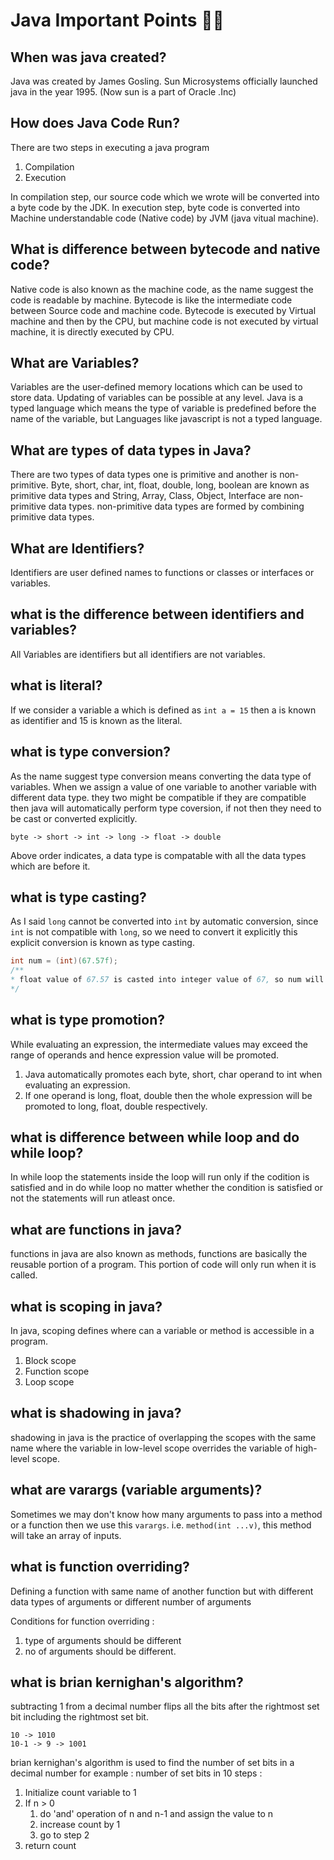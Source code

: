 # Java Important Points 🚀🚀

## When was java created?
Java was created by James Gosling. Sun Microsystems officially launched java in the year 1995. (Now sun is a part of Oracle .Inc)

## How does Java Code Run?
There are two steps in executing a java program
1. Compilation
2. Execution

In compilation step, our source code which we wrote will be converted into a byte code by the JDK. In execution step, byte code is converted into Machine understandable code (Native code) by JVM (java vitual machine).

## What is difference between bytecode and native code?
Native code is also known as the machine code, as the name suggest the code is readable by machine. Bytecode is like the intermediate code between Source code and machine code. Bytecode is executed by Virtual machine and then by the CPU, but machine code is not executed by virtual machine, it is directly executed by CPU.

## What are Variables?
Variables are the user-defined memory locations which can be used to store data. Updating of variables can be possible at any level.
Java is a typed language which means the type of variable is predefined before the name of the variable, but Languages like javascript is not a typed language.

## What are types of data types in Java?
There are two types of data types one is primitive and another is non-primitive.
Byte, short, char, int, float, double, long, boolean are known as primitive data types and String, Array, Class, Object, Interface are non-primitive data types. non-primitive data types are formed by combining primitive data types.

## What are Identifiers?
Identifiers are user defined names to functions or classes or interfaces or variables.

## what is the difference between identifiers and variables?
All Variables are identifiers but all identifiers are not variables.

## what is literal?
If we consider a variable a which is defined as `int a = 15` then a is known as identifier and 15 is known as the literal.

## what is type conversion?
As the name suggest type conversion means converting the data type of variables.
When we assign a value of one variable to another variable with different data type. they two might be compatible if they are compatible then java will automatically perform type coversion, if not then they need to be cast or converted explicitly.

`byte -> short -> int -> long -> float -> double`

Above order indicates, a data type is compatable with all the data types which are before it.

## what is type casting?
As I said `long` cannot be converted into `int` by automatic conversion, since `int` is not compatible with `long`, so we need to convert it explicitly this explicit conversion is known as type casting.

```java
int num = (int)(67.57f);
/**
* float value of 67.57 is casted into integer value of 67, so num will be 67
*/
```

## what is type promotion?
While evaluating an expression, the intermediate values may exceed the range of operands and hence expression value will be promoted.

1. Java automatically promotes each byte, short, char operand to int when evaluating an expression.
2. If one operand is long, float, double then the whole expression will be promoted to long, float, double respectively.

## what is difference between while loop and do while loop?
In while loop the statements inside the loop will run only if the codition is satisfied and in do while loop no matter whether the condition is satisfied or not the statements will run atleast once.

## what are functions in java?
functions in java are also known as methods, functions are basically the reusable portion of a program. This portion of code will only run when it is called.

## what is scoping in java?
In java, scoping defines where can a variable or method is accessible in a program.
1. Block scope
2. Function scope
3. Loop scope

## what is shadowing in java?
shadowing in java is the practice of overlapping the scopes with the same name where the variable in low-level scope overrides the variable of high-level scope.

## what are varargs (variable arguments)?
Sometimes we may don't know how many arguments to pass into a method or a function then we use this `varargs`. i.e. `method(int ...v)`, this method will take an array of inputs.

## what is function overriding?
Defining a function with same name of another function but with different data types of arguments or different number of arguments

Conditions for function overriding :
1. type of arguments should be different
2. no of arguments should be different.

## what is brian kernighan's algorithm?
subtracting 1 from a decimal number flips all the bits after the rightmost set bit including the rightmost set bit.
```
10 -> 1010
10-1 -> 9 -> 1001
```

brian kernighan's algorithm is used to find the number of set bits in a decimal number
for example : number of set bits in 10
steps :
1. Initialize count variable to 1
2. If n > 0
    1. do 'and' operation of n and n-1 and assign the value to n
    2. increase count by 1
    3. go to step 2
3. return count